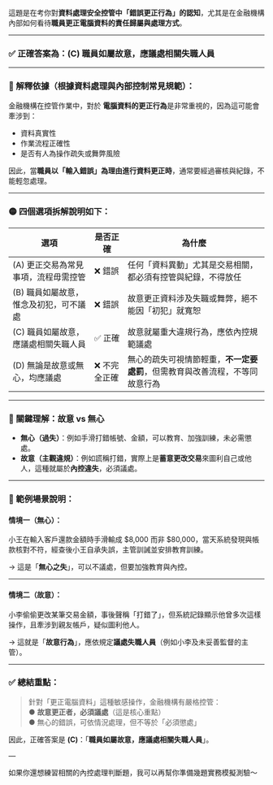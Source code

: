 這題是在考你對**資料處理安全控管中「錯誤更正行為」的認知**，尤其是在金融機構內部如何看待**職員更正電腦資料的責任歸屬與處理方式**。

---

### ✅ 正確答案為：**(C) 職員如屬故意，應議處相關失職人員**

---

### 📘 解釋依據（根據資料處理與內部控制常見規範）：

金融機構在控管作業中，對於 **電腦資料的更正行為**是非常重視的，因為這可能會牽涉到：

- 資料真實性
- 作業流程正確性
- 是否有人為操作疏失或舞弊風險

因此，當**職員以「輸入錯誤」為理由進行資料更正時**，通常要經過審核與紀錄，不能輕忽處理。

---

### 🟡 四個選項拆解說明如下：

| 選項 | 是否正確 | 為什麼 |
|------|-----------|--------|
| (A) 更正交易為常見事項，流程毋需控管 | ❌ 錯誤 | 任何「資料異動」尤其是交易相關，都必須有控管與紀錄，不得放任 |
| (B) 職員如屬故意，惟念及初犯，可不議處 | ❌ 錯誤 | 故意更正資料涉及失職或舞弊，絕不能因「初犯」就寬恕 |
| (C) 職員如屬故意，應議處相關失職人員 | ✅ 正確 | 故意就屬重大違規行為，應依內控規範議處 |
| (D) 無論是故意或無心，均應議處 | ❌ 不完全正確 | 無心的疏失可視情節輕重，**不一定要處罰**，但需教育與改善流程，不等同故意行為 |

---

### 🧠 關鍵理解：故意 vs 無心

- **無心（過失）**：例如手滑打錯帳號、金額，可以教育、加強訓練，未必需懲處。
- **故意（主觀違規）**：例如謊稱打錯，實際上是**蓄意更改交易**來圖利自己或他人，這種就屬於**內控違失**，必須議處。

---

### 🧩 範例場景說明：

#### 情境一（無心）：
小王在輸入客戶還款金額時手滑輸成 $8,000 而非 $80,000，當天系統發現與帳款核對不符，經查後小王自承失誤，主管訓誡並安排教育訓練。

→ 這是「**無心之失**」，可以不議處，但要加強教育與內控。

---

#### 情境二（故意）：
小李偷偷更改某筆交易金額，事後聲稱「打錯了」，但系統記錄顯示他曾多次這樣操作，且牽涉到親友帳戶，疑似圖利他人。

→ 這就是「**故意行為**」，應依規定**議處失職人員**（例如小李及未妥善監督的主管）。

---

### ✅ 總結重點：

> 針對「更正電腦資料」這種敏感操作，金融機構有嚴格控管：  
> ● **故意更正者，必須議處**（這是核心重點）  
> ● 無心的錯誤，可依情況處理，但不等於「必須懲處」

因此，正確答案是 **(C)**：「**職員如屬故意，應議處相關失職人員**」。

—

如果你還想練習相關的內控處理判斷題，我可以再幫你準備幾題實務模擬測驗～